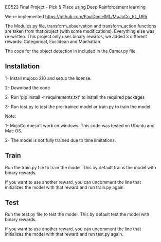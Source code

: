 EC523 Final Project - Pick & Place using Deep Reinforcement learning

We re implemented https://github.com/PaulDanielML/MuJoCo_RL_UR5 

The Modules.py file, transform_observation and transform_action functions are taken from that project (with some modifications). Everything else was re-written. This project only uses binary rewards, we added 3 different rewards: Categorical, Euclidean and Manhattan.

The code for the object detection in included in the Camer.py file.

## Installation

1- Install mujoco 210 and setup the license.

2- Download the code

2- Run 'pip install -r requirements.txt' to install the required packages

3- Run test.py to test the pre-trained model or train.py to train the model.

Note: 

1- MujoCo doesn't work on windows. This code was tested on Ubuntu and Mac OS.

2- The model is not fully trained due to time limitations.

## Train

Run the train.py file to train the model. This by default trains the model with binary rewards.

If you want to use another reward, you can uncomment the line that initializes the model with that reward and run train.py again.


## Test

Run the test.py file to test the model. This by default test the model with binary rewards.

If you want to use another reward, you can uncomment the line that initializes the model with that reward and run test.py again.


